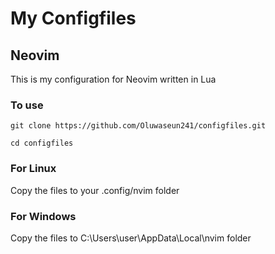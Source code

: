 # My Configfiles

## Neovim
This is my configuration for Neovim written in Lua

### To use 
```
git clone https://github.com/Oluwaseun241/configfiles.git
```

```
cd configfiles
```
### For Linux
Copy the files to your .config/nvim folder

### For Windows
Copy the files to C:\Users\user\AppData\Local\nvim folder
